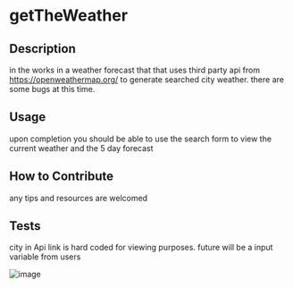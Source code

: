 # getTheWeather


## Description

in the works in a weather forecast that that uses third party api from https://openweathermap.org/ to generate searched city weather. there are some bugs at this time.

## Usage

upon completion you should be able to use the search form to view the current weather and the 5 day forecast


## How to Contribute

any tips and resources are welcomed
## Tests
city in Api link is hard coded for viewing purposes. future will be a input variable from users

![image](https://github.com/CyndiCodes/getTheWeather/assets/135991739/0e47cbfb-457d-4e72-99c8-e523ae7d2530)
